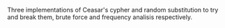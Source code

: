Three implementations of Ceasar's cypher and random substitution to try and break them, brute force and frequency analisis respectively.
